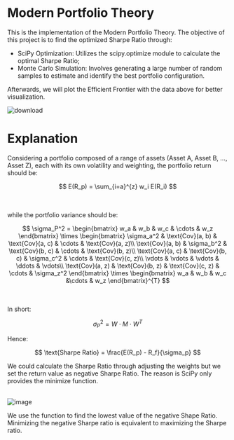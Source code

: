 # Modern Portfolio Theory

This is the implementation of the Modern Portfolio Theory. The objective of this project is to find the optimized Sharpe Ratio through:

- SciPy Optimization: Utilizes the scipy.optimize module to  calculate the optimal Sharpe Ratio;
- Monte Carlo Simulation: Involves generating a large number of random samples to estimate and identify the best portfolio configuration.

Afterwards, we will plot the Efficient Frontier with the data above for better visualization.

![download](https://github.com/user-attachments/assets/25922506-02f4-4459-882c-7025f3924c60)

# Explanation

Considering a portfolio composed of a range of assets (Asset A, Asset B, ..., Asset Z), each with its own volatility and weighting, the portfolio return should be:
<br/>

$$
E(R_p) = \sum_{i=a}^{z} w_i E(R_i)
$$

<br/><br/>
while the portfolio variance should be:

$$
\sigma_P^2 =
\begin{bmatrix}
    w_a & w_b & w_c & \cdots & w_z
\end{bmatrix}
\times
\begin{bmatrix}
    \sigma_a^2 & \text{Cov}(a, b) & \text{Cov}(a, c) & \cdots & \text{Cov}(a, z)\\
    \text{Cov}(a, b) & \sigma_b^2 & \text{Cov}(b, c) & \cdots & \text{Cov}(b, z)\\
    \text{Cov}(a, c) & \text{Cov}(b, c) & \sigma_c^2 & \cdots & \text{Cov}(c, z)\\
    \vdots & \vdots & \vdots & \ddots & \vdots\\
    \text{Cov}(a, z) & \text{Cov}(b, z) & \text{Cov}(c, z) & \cdots & \sigma_z^2
\end{bmatrix}
\times
\begin{bmatrix}
    w_a & w_b & w_c &\cdots & w_z
\end{bmatrix}^{T}
$$

<br/><br/>
In short:

$$
\sigma_P^2 =
W \cdot M \cdot W^T
$$

Hence:

$$
\text{Sharpe Ratio} = \frac{E(R_p) - R_f}{\sigma_p}
$$

We could calculate the Sharpe Ratio through adjusting the weights but we set the return value as negative Sharpe Ratio. The reason is SciPy only provides the minimize function.
<br/><br/>

![image](https://github.com/user-attachments/assets/61f03b76-4445-4bac-b9dc-b1427140d549)

We use the function to find the lowest value of the negative Shape Ratio. Minimizing the negative Sharpe ratio is equivalent to maximizing the Sharpe ratio.
